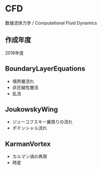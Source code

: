 # CFD
数値流体力学 / Computational Fluid Dynamics

## 作成年度
2016年度

## BoundaryLayerEquations
  + 境界層流れ
  + 非圧縮性層流
  + 乱流

## JoukowskyWing
  + ジューコフスキー翼周りの流れ
  + ポテンシャル流れ

## KarmanVortex
  + カルマン渦の再現
  + 時変


